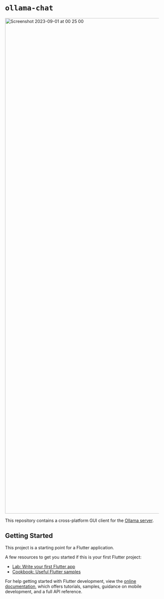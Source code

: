 # `ollama-chat`

<img width="1624" alt="Screenshot 2023-09-01 at 00 25 00" src="https://github.com/spectrachrome/ollama-chat/assets/94269527/e7e25c70-0d39-4bb4-acf1-0e951412c4a3">

This repository contains a cross-platform GUI client for the [Ollama server](https://ollama.ai/).

## Getting Started

This project is a starting point for a Flutter application.

A few resources to get you started if this is your first Flutter project:

- [Lab: Write your first Flutter app](https://docs.flutter.dev/get-started/codelab)
- [Cookbook: Useful Flutter samples](https://docs.flutter.dev/cookbook)

For help getting started with Flutter development, view the
[online documentation](https://docs.flutter.dev/), which offers tutorials,
samples, guidance on mobile development, and a full API reference.
